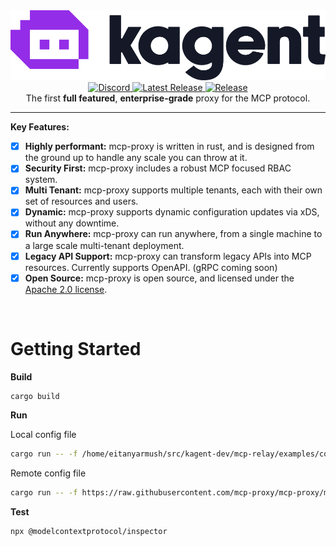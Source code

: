 <div align="center">
  <picture>
    <source media="(prefers-color-scheme: dark)" srcset="https://raw.githubusercontent.com/mcp-proxy/mcp-proxy/refs/heads/main/img/mcp-text-light.svg" alt="mcp-proxy" width="400">
    <source media="(prefers-color-scheme: light)" srcset="https://raw.githubusercontent.com/mcp-proxy/mcp-proxy/refs/heads/main/img/mcp-text-dark.svg" alt="mcp-proxy" width="400">
    <img alt="kagent" src="https://raw.githubusercontent.com/kagent-dev/kagent/main/img/icon-light.svg">
  </picture>
  <div>
     <a href="https://discord.gg/BdJpzaPjHv">
      <img src="https://img.shields.io/discord/1346225185166065826?style=flat&label=Join%20Discord&color=6D28D9" alt="Discord">
    </a>
    <a href="https://github.com/mcp-proxy/mcp-proxy/releases">
      <img src="https://img.shields.io/github/v/release/mcp-proxy/mcp-proxy?style=flat&label=Latest%20Release&color=6D28D9" alt="Latest Release">
    </a>
    <a href="https://github.com/mcp-proxy/mcp-proxy/actions/workflows/release.yml">
      <img src="https://github.com/mcp-proxy/mcp-proxy/actions/workflows/release.yml/badge.svg" alt="Release">
    </a>
  </div>
  <div>
    The first <strong>full featured</strong>, <strong>enterprise-grade</strong> proxy for the MCP protocol.
  </div>
</div>

---


**Key Features:**

- [x] **Highly performant:** mcp-proxy is written in rust, and is designed from the ground up to handle any scale you can throw at it.
- [x] **Security First:** mcp-proxy includes a robust MCP focused RBAC system.
- [x] **Multi Tenant:** mcp-proxy supports multiple tenants, each with their own set of resources and users.
- [x] **Dynamic:** mcp-proxy supports dynamic configuration updates via xDS, without any downtime.
- [x] **Run Anywhere:** mcp-proxy can run anywhere, from a single machine to a large scale multi-tenant deployment.
- [x] **Legacy API Support:** mcp-proxy can transform legacy APIs into MCP resources. Currently supports OpenAPI. (gRPC coming soon)
- [x] **Open Source:** mcp-proxy is open source, and licensed under the [Apache 2.0 license](https://www.apache.org/licenses/LICENSE-2.0).
<br>


# Getting Started 
**Build**

```bash
cargo build
```

**Run**

Local config file
```bash
cargo run -- -f /home/eitanyarmush/src/kagent-dev/mcp-relay/examples/config/static.json
```

Remote config file
```bash
cargo run -- -f https://raw.githubusercontent.com/mcp-proxy/mcp-proxy/main/examples/config/static.json
```

**Test**

```bash
npx @modelcontextprotocol/inspector
```
